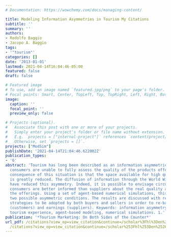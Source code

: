 ```yaml
---
# Documentation: https://wowchemy.com/docs/managing-content/

title: Modeling Information Asymmetries in Tourism My Citations
subtitle: ''
summary: ''
authors:
- Rodolfo Baggio
- Jacopo A. Baggio
tags:
- '"tourism"'
categories: []
date: '2013-01-01'
lastmod: 2021-04-14T16:04:46-05:00
featured: false
draft: false

# Featured image
# To use, add an image named `featured.jpg/png` to your page's folder.
# Focal points: Smart, Center, TopLeft, Top, TopRight, Left, Right, BottomLeft, Bottom, BottomRight.
image:
  caption: ''
  focal_point: ''
  preview_only: false

# Projects (optional).
#   Associate this post with one or more of your projects.
#   Simply enter your project's folder or file name without extension.
#   E.g. `projects = ["internal-project"]` references `content/project/deep-learning/index.md`.
#   Otherwise, set `projects = []`.
projects: ["ModSim"]
publishDate: '2021-04-14T21:04:46.622002Z'
publication_types:
- '6'
abstract: 'Tourism has long been described as an information asymmetric market where
  consumers are unable to fully assess the quality of the products offered. A recognized
  consequence of this situation is that the space available for high quality products
  is greatly reduced. The diffusion of information through the World Wide Web may
  have reduced this asymmetry. Indeed, it is possible to envisage circumstances where
  consumers are better informed than suppliers about the real quality and value of
  the offerings. Using a set of agent-based numerical simulations, this chapter compares
  two possible asymmetric conditions. The results are discussed with respect to possible
  strategies to be adopted by both buyers and sellers in order to re-balance satisfaction
  (customers) and earnings (suppliers). Keywords: information asymmetry, tourism market,
  tourism experience, agent-based modeling, numerical simulations. 1.'
publication: '*Tourism Marketing: On Both Sides of the Counter*'
url_pdf: /citations?view_op=view_citation&continue=/scholar%3Fhl%3Den%26start%3D20%26as_sdt%3D0,45%26scilib%3D1&citilm=1&citation_for_view=JVoOErgAAAAJ:-jrNzM816MMC&hl=en&oi=p
  /citations?view_op=view_citation&continue=/scholar%253Fhl%253Den%2526start%253D20%2526as
---
```

